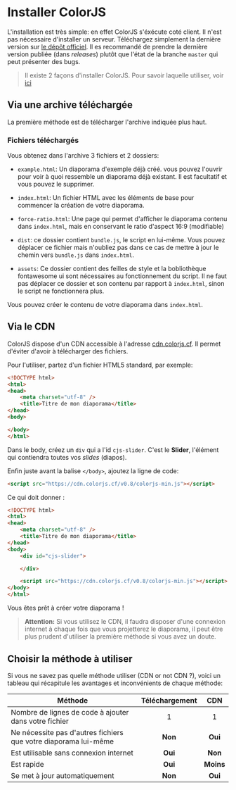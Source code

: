 # Installer ColorJS

L'installation est très simple: en effet ColorJS s'éxécute coté client. Il n'est pas nécessaire d'installer un serveur. Téléchargez simplement la dernière version sur [le dépôt officiel](https://github.com/leoboyerbx/colorjs). Il es recommandé de prendre la dernière version publiée (dans *releases*) plutôt que l'état de la branche `master` qui peut présenter des bugs.

> Il existe 2 façons d'installer ColorJS. Pour savoir laquelle utiliser, voir [ici](#choisir-la-methode-a-utiliser)

## Via une archive téléchargée

La première méthode est de télécharger l'archive indiquée plus haut.

### Fichiers téléchargés

Vous obtenez dans l'archive 3 fichiers et 2 dossiers:

- `example.html`: Un diaporama d'exemple déjà créé. vous pouvez l'ouvrir pour voir à quoi ressemble un diaporama déjà existant. Il est facultatif et vous pouvez le supprimer.

- `index.html`: Un fichier HTML avec les éléments de base pour commencer la création de votre diaporama.

- `force-ratio.html`:  Une page qui permet d'afficher le diaporama contenu dans `index.html`, mais en conservant le ratio d'aspect 16:9 (modifiable)

- `dist`: ce dossier contient `bundle.js`, le script en lui-même. Vous pouvez déplacer ce fichier mais n'oubliez pas dans ce cas de mettre à jour le chemin vers `bundle.js` dans `index.html`.

- `assets`: Ce dossier contient des feilles de style et la bobliothèque fontawesome ui sont nécessaires au fonctionnement du script. Il ne faut pas déplacer ce dossier et son contenu par rapport à `index.html`, sinon le script ne fonctionnera plus.

Vous pouvez créer le contenu de votre diaporama dans `index.html`.

## Via le CDN

ColorJS dispose d'un CDN accessible à l'adresse [cdn.colorjs.cf](http://cdn.colorjs.cf). Il permet d'éviter d'avoir à télécharger des fichiers.

Pour l'utiliser, partez d'un fichier HTML5 standard, par exemple:

```html
<!DOCTYPE html>
<html>
<head>
    <meta charset="utf-8" />
    <title>Titre de mon diaporama</title>
</head>
<body>

</body>
</html>
```

Dans le body, créez un `div` qui a l'id `cjs-slider`. C'est le **Slider**, l'élément qui contiendra toutes vos *slides* (diapos).

Enfin juste avant la balise `</body>`, ajoutez la ligne de code:

```html
<script src="https://cdn.colorjs.cf/v0.8/colorjs-min.js"></script>
```

Ce qui doit donner :

```html
<!DOCTYPE html>
<html>
<head>
    <meta charset="utf-8" />
    <title>Titre de mon diaporama</title>
</head>
<body>
    <div id="cjs-slider">

    </div>

    <script src="https://cdn.colorjs.cf/v0.8/colorjs-min.js"></script>
</body>
</html>
```

Vous êtes prêt à créer votre diaporama !

> **Attention:** Si vous utilisez le CDN, il faudra disposer d'une connexion internet à chaque fois que vous projetterez le diaporama, il peut être plus prudent d'utiliser la première méthode si vous avez un doute.

## Choisir la méthode à utiliser

Si vous ne savez pas quelle méthode utiliser (CDN or not CDN ?), voici un tableau qui récapitule les avantages et inconvénients de chaque méthode:

| Méthode                                                         | Téléchargement | CDN       |
| --------------------------------------------------------------- |:--------------:|:---------:|
| Nombre de lignes de code à ajouter dans votre fichier           | 1              | 1         |
| Ne nécessite pas d'autres fichiers que votre diaporama lui-même | **Non**        | **Oui**   |
| Est utilisable sans connexion internet                          | **Oui**        | **Non**   |
| Est rapide                                                      | **Oui**        | **Moins** |
| Se met à jour automatiquement                                   | **Non**        | **Oui**   |
